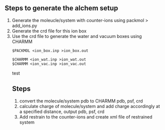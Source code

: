 ## Steps to generate the alchem setup

<ol>
  <li>Generate the moleucle/system with counter-ions using packmol > add_ions.py</li>
  <li>Generate the crd file for this ion box</li>
  <li>Use the crd file to generate the water and vacuum boxes using CHARMM</li>

```
$PACKMOL <ion_box.inp >ion_box.out

$CHARMM <ion_wat.inp >ion_wat.out
$CHARMM <ion_vac.inp >ion_vac.out
```
test
## Steps
1. convert the molecule/system pdb to CHARMM pdb, psf, crd
2. calculate charge of molecule/system and add charge accordingly at a specified distance, output pdb, psf, crd
3. Add restrain to the counter-ions and create xml file of restrained system

